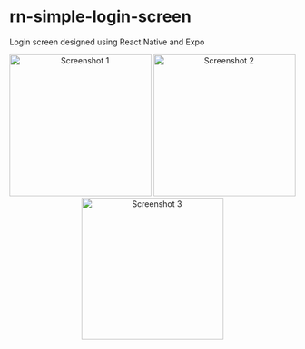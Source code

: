 # rn-simple-login-screen
Login screen designed using React Native and Expo 
<p align="center">
 <img src="https://user-images.githubusercontent.com/64608506/88491779-1b5a0480-cf7c-11ea-8fe2-200d541da66b.jpeg" width="250" title="Screenshot 1">
 <img src="https://user-images.githubusercontent.com/64608506/88491781-1c8b3180-cf7c-11ea-95a8-49e4f27dc8c9.jpeg" width="250" title="Screenshot 2">
 <img src="https://user-images.githubusercontent.com/64608506/88491782-1dbc5e80-cf7c-11ea-8321-de4d496fee2a.jpeg" width="250" title="Screenshot 3">
</p>

